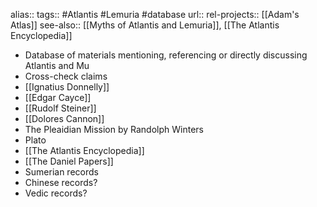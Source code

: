 alias::
tags:: #Atlantis #Lemuria #database 
url:: 
rel-projects:: [[Adam's Atlas]] 
see-also:: [[Myths of Atlantis and Lemuria]], [[The Atlantis Encyclopedia]]

- Database of materials mentioning, referencing or directly discussing Atlantis and Mu
- Cross-check claims
- [[Ignatius Donnelly]]
- [[Edgar Cayce]]
- [[Rudolf Steiner]]
- [[Dolores Cannon]]
- The Pleaidian Mission by Randolph Winters
- Plato
- [[The Atlantis Encyclopedia]]
- [[The Daniel Papers]]
- Sumerian records
- Chinese records?
- Vedic records?